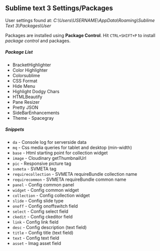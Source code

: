## Sublime text 3 Settings/Packages
User settings found at:  _C:\Users\USERNAME\AppData\Roaming\Sublime Text 3\Packages\User_

Packages are installed using **Package Control**.
Hit `CTRL+SHIFT+P` to install _package control_ and packages.
##### Package List
- BracketHighlighter
- Color Highlighter
- Colorsublime
- CSS Format
- Hide Menu
- Highlight Dodgy Chars
- HTMLBeautify
- Pane Resizer
- Pretty JSON
- SideBarEnhancements
- Theme - Spacegray

##### Snippets
- `da` - Console log for serverside data
- `mq` - Css media queries for tablet and desktop (min-width)
- `base` - Html starting point for collection widget
- `image` - Cloudinary getThumbnailUrl
- `pic` - Responsive picture tag
- `svmeta` - SVMETA tag
- `requirecollection` - SVMETA requireBundle collection name
- `requirecommon` - SVMETA requireBundle common name
- `panel` - Config common panel
- `widget` - Config common widget
- `collection` - Config collection widget
- `slide` - Config slide type
- `onoff` - Config onoffswitch field
- `select` - Config select field
- `ckedit` - Config ckeditor field
- `link` - Config link field
- `desc` - Config description (text field)
- `title` - Config title (text field)
- `text` - Config text field
- `asset` - Imag asset field
